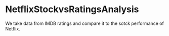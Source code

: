 # NetflixStockvsRatingsAnalysis
We take data from IMDB ratings and compare it to the sotck performance of Netflix.

